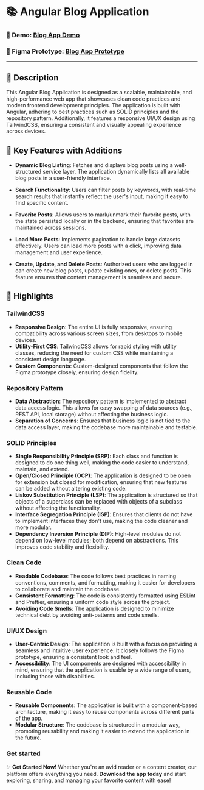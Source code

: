 # 📚 Angular Blog Application

### 🔗 Demo: [Blog App Demo](https://ng-blog-app.vercel.app/)
### 🎨 Figma Prototype: [Blog App Prototype](https://www.figma.com/design/7TDv8jsZ36rUFFj2cwa4yT/Technical-Test---Javascript?node-id=0-1&t=FfBUmJPitcHUGGES-0)

---

## 📝 Description
This Angular Blog Application is designed as a scalable, maintainable, and high-performance web app that showcases clean code practices and modern frontend development principles. The application is built with Angular, adhering to best practices such as SOLID principles and the repository pattern. Additionally, it features a responsive UI/UX design using TailwindCSS, ensuring a consistent and visually appealing experience across devices.

## 🚀 Key Features with Additions

- **Dynamic Blog Listing**: Fetches and displays blog posts using a well-structured service layer. The application dynamically lists all available blog posts in a user-friendly interface.

- **Search Functionality**: Users can filter posts by keywords, with real-time search results that instantly reflect the user's input, making it easy to find specific content.

- **Favorite Posts**: Allows users to mark/unmark their favorite posts, with the state persisted locally or in the backend, ensuring that favorites are maintained across sessions.

- **Load More Posts**: Implements pagination to handle large datasets effectively. Users can load more posts with a click, improving data management and user experience.

- **Create, Update, and Delete Posts**: Authorized users who are logged in can create new blog posts, update existing ones, or delete posts. This feature ensures that content management is seamless and secure.


## 🌟 Highlights

### TailwindCSS
- **Responsive Design**: The entire UI is fully responsive, ensuring compatibility across various screen sizes, from desktops to mobile devices.
- **Utility-First CSS**: TailwindCSS allows for rapid styling with utility classes, reducing the need for custom CSS while maintaining a consistent design language.
- **Custom Components**: Custom-designed components that follow the Figma prototype closely, ensuring design fidelity.

### Repository Pattern
- **Data Abstraction**: The repository pattern is implemented to abstract data access logic. This allows for easy swapping of data sources (e.g., REST API, local storage) without affecting the business logic.
- **Separation of Concerns**: Ensures that business logic is not tied to the data access layer, making the codebase more maintainable and testable.

### SOLID Principles
- **Single Responsibility Principle (SRP)**: Each class and function is designed to do one thing well, making the code easier to understand, maintain, and extend.
- **Open/Closed Principle (OCP)**: The application is designed to be open for extension but closed for modification, ensuring that new features can be added without altering existing code.
- **Liskov Substitution Principle (LSP)**: The application is structured so that objects of a superclass can be replaced with objects of a subclass without affecting the functionality.
- **Interface Segregation Principle (ISP)**: Ensures that clients do not have to implement interfaces they don't use, making the code cleaner and more modular.
- **Dependency Inversion Principle (DIP)**: High-level modules do not depend on low-level modules; both depend on abstractions. This improves code stability and flexibility.

### Clean Code
- **Readable Codebase**: The code follows best practices in naming conventions, comments, and formatting, making it easier for developers to collaborate and maintain the codebase.
- **Consistent Formatting**: The code is consistently formatted using ESLint and Prettier, ensuring a uniform code style across the project.
- **Avoiding Code Smells**: The application is designed to minimize technical debt by avoiding anti-patterns and code smells.

### UI/UX Design
- **User-Centric Design**: The application is built with a focus on providing a seamless and intuitive user experience. It closely follows the Figma prototype, ensuring a consistent look and feel.
- **Accessibility**: The UI components are designed with accessibility in mind, ensuring that the application is usable by a wide range of users, including those with disabilities.

### Reusable Code
- **Reusable Components**: The application is built with a component-based architecture, making it easy to reuse components across different parts of the app.
- **Modular Structure**: The codebase is structured in a modular way, promoting reusability and making it easier to extend the application in the future.


### Get started

✨ **Get Started Now!** Whether you're an avid reader or a content creator, our platform offers everything you need. **Download the app today** and start exploring, sharing, and managing your favorite content with ease!